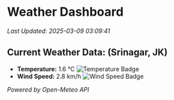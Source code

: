 
# Weather Dashboard

_Last Updated: 2025-03-09 03:09:41_

## Current Weather Data: (Srinagar, JK)
- **Temperature:** 1.6 °C ![Temperature Badge](https://img.shields.io/badge/Temperature-Low%20Temp-blue)
- **Wind Speed:** 2.8 km/h ![Wind Speed Badge](https://img.shields.io/badge/Wind%20Speed-Light%20Wind-blue)

*Powered by Open-Meteo API*
